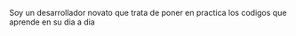 Soy un desarrollador novato que trata de poner en practica los codigos que aprende en su dia a dia 
